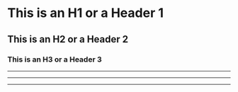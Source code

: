 # This is an H1 or a Header 1
## This is an H2 or a Header 2
### This is an H3 or a Header 3

***

---

_____
